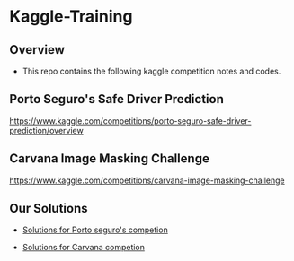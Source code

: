 Kaggle-Training
===

## Overview
- This repo contains the following kaggle competition notes and codes.

## Porto Seguro's Safe Driver Prediction
https://www.kaggle.com/competitions/porto-seguro-safe-driver-prediction/overview

## Carvana Image Masking Challenge
https://www.kaggle.com/competitions/carvana-image-masking-challenge

## Our Solutions
- [Solutions for Porto seguro's competion](porto_segro/porto-seguro.ipynb)

- [Solutions for Carvana competion](carvana/carvana.ipynb)
